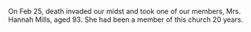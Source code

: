 On Feb 25, death invaded our midst and took one of our members, Mrs. Hannah Mills, aged 93. She had been a member of this church 20 years. 